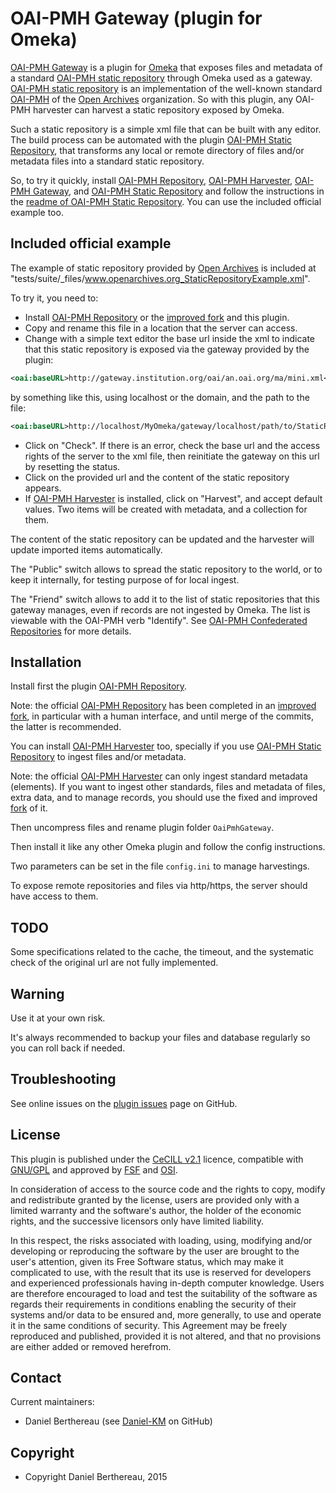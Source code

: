 OAI-PMH Gateway (plugin for Omeka)
==================================

[OAI-PMH Gateway] is a plugin for [Omeka] that exposes files and metadata of a
standard [OAI-PMH static repository] through Omeka used as a gateway.
[OAI-PMH static repository] is an implementation of the well-known standard
[OAI-PMH] of the [Open Archives] organization. So with this plugin, any OAI-PMH
harvester can harvest a static repository exposed by Omeka.

Such a static repository is a simple xml file that can be built with any editor.
The build process can be automated with the plugin [OAI-PMH Static Repository], that
transforms any local or remote directory of files and/or metadata files into a
standard static repository.

So, to try it quickly, install [OAI-PMH Repository], [OAI-PMH Harvester], [OAI-PMH Gateway],
and [OAI-PMH Static Repository] and follow the instructions in the [readme of OAI-PMH Static Repository].
You can use the included official example too.


Included official example
-------------------------

The example of static repository provided by [Open Archives] is included at
"tests/suite/_files/www.openarchives.org_StaticRepositoryExample.xml".

To try it, you need to:

- Install [OAI-PMH Repository] or the [improved fork] and this plugin.
- Copy and rename this file in a location that the server can access.
- Change with a simple text editor the base url inside the xml to indicate that
this static repository is exposed via the gateway provided by the plugin:
```xml
<oai:baseURL>http://gateway.institution.org/oai/an.oai.org/ma/mini.xml</oai:baseURL>
```
by something like this, using localhost or the domain, and the path to the file:
```xml
<oai:baseURL>http://localhost/MyOmeka/gateway/localhost/path/to/StaticRepositoryExample.xml</oai:baseURL>
```
- Click on "Check". If there is an error, check the base url and the access
rights of the server to the xml file, then reinitiate the gateway on this url by
resetting the status.
- Click on the provided url and the content of the static repository appears.
- If [OAI-PMH Harvester] is installed, click on "Harvest", and accept default
values. Two items will be created with metadata, and a collection for them.

The content of the static repository can be updated and the harvester will
update imported items automatically.

The "Public" switch allows to spread the static repository to the world, or to
keep it internally, for testing purpose of for local ingest.

The "Friend" switch allows to add it to the list of static repositories that
this gateway manages, even if records are not ingested by Omeka. The list is
viewable with the OAI-PMH verb "Identify". See [OAI-PMH Confederated Repositories] for more
details.


Installation
------------

Install first the plugin [OAI-PMH Repository].

Note: the official [OAI-PMH Repository] has been completed in an [improved fork],
in particular with a human interface, and until merge of the commits, the latter
is recommended.

You can install [OAI-PMH Harvester] too, specially if you use [OAI-PMH Static Repository]
to ingest files and/or metadata.

Note: the official [OAI-PMH Harvester] can only ingest standard metadata
(elements). If you want to ingest other standards, files and metadata of files,
extra data, and to manage records, you should use the fixed and improved [fork]
of it.

Then uncompress files and rename plugin folder `OaiPmhGateway`.

Then install it like any other Omeka plugin and follow the config instructions.

Two parameters can be set in the file `config.ini` to manage harvestings.

To expose remote repositories and files via http/https, the server should have
access to them.


TODO
----

Some specifications related to the cache, the timeout, and the systematic check
of the original url are not fully implemented.


Warning
-------

Use it at your own risk.

It's always recommended to backup your files and database regularly so you can
roll back if needed.


Troubleshooting
---------------

See online issues on the [plugin issues] page on GitHub.


License
-------

This plugin is published under the [CeCILL v2.1] licence, compatible with
[GNU/GPL] and approved by [FSF] and [OSI].

In consideration of access to the source code and the rights to copy, modify and
redistribute granted by the license, users are provided only with a limited
warranty and the software's author, the holder of the economic rights, and the
successive licensors only have limited liability.

In this respect, the risks associated with loading, using, modifying and/or
developing or reproducing the software by the user are brought to the user's
attention, given its Free Software status, which may make it complicated to use,
with the result that its use is reserved for developers and experienced
professionals having in-depth computer knowledge. Users are therefore encouraged
to load and test the suitability of the software as regards their requirements
in conditions enabling the security of their systems and/or data to be ensured
and, more generally, to use and operate it in the same conditions of security.
This Agreement may be freely reproduced and published, provided it is not
altered, and that no provisions are either added or removed herefrom.


Contact
-------

Current maintainers:

* Daniel Berthereau (see [Daniel-KM] on GitHub)


Copyright
---------

* Copyright Daniel Berthereau, 2015


[OAI-PMH Gateway]: https://github.com/Daniel-KM/OaiPmhGateway
[Omeka]: https://omeka.org
[OAI-PMH static repository]: http://www.openarchives.org/OAI/2.0/guidelines-static-repository.htm
[OAI-PMH]: https://www.openarchives.org/OAI/2.0/openarchivesprotocol.htm
[Open Archives]: https://www.openarchives.org
[OAI-PMH Static Repository]: https://github.com/Daniel-KM/OaiPmhStaticRepository
[OAI-PMH Repository]: https://omeka.org/add-ons/plugins/oai-pmh-repository
[OAI-PMH Harvester]: https://omeka.org/add-ons/plugins/oai-pmh-harvester
[readme of OAI-PMH Static Repository]: https://github.com/Daniel-KM/OaiPmhStaticRepository
[OAI-PMH Confederated Repositories]: https://www.openarchives.org/OAI/2.0/guidelines-friends.htm
[improved fork]: https://github.com/Daniel-KM/OaiPmhRepository
[fork]: https://github.com/Daniel-KM/OaipmhHarvester
[plugin issues]: https://github.com/Daniel-KM/OaiPmhGateway/issues
[CeCILL v2.1]: https://www.cecill.info/licences/Licence_CeCILL_V2.1-en.html
[GNU/GPL]: https://www.gnu.org/licenses/gpl-3.0.html
[FSF]: https://www.fsf.org
[OSI]: http://opensource.org
[Daniel-KM]: https://github.com/Daniel-KM "Daniel Berthereau"
